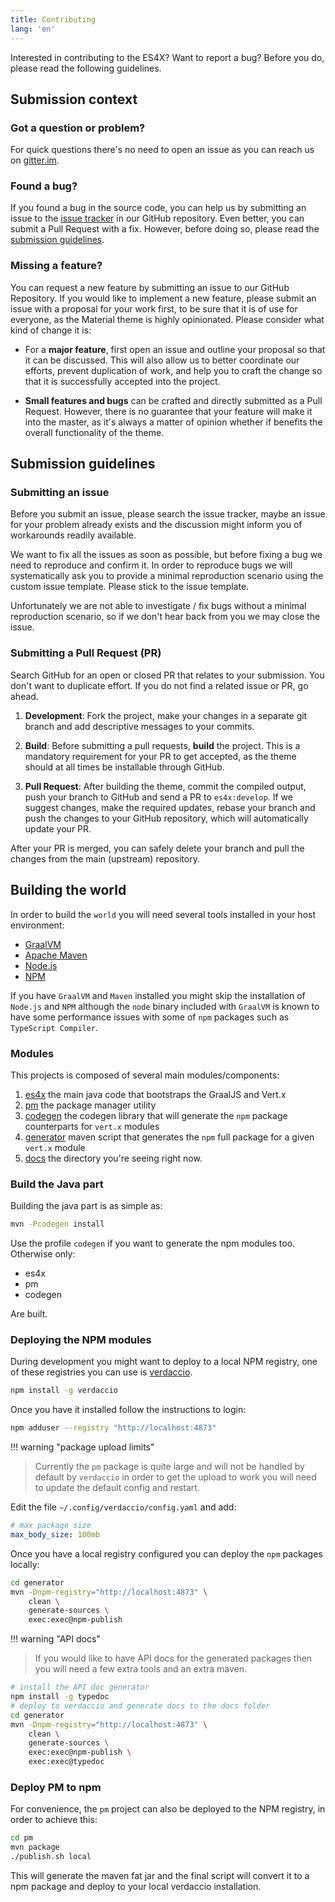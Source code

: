 ```yaml
---
title: Contributing
lang: 'en'
---
```


Interested in contributing to the ES4X? Want to report a bug? Before
you do, please read the following guidelines.

## Submission context

### Got a question or problem?

For quick questions there's no need to open an issue as you can reach us on
[gitter.im][1].

  [1]: https://gitter.im/es4x/Lobby

### Found a bug?

If you found a bug in the source code, you can help us by submitting an issue
to the [issue tracker][2] in our GitHub repository. Even better, you can submit
a Pull Request with a fix. However, before doing so, please read the
[submission guidelines][3].

  [2]: https://github.com/reactiverse/es4x/issues
  [3]: #submission-guidelines

### Missing a feature?

You can request a new feature by submitting an issue to our GitHub Repository.
If you would like to implement a new feature, please submit an issue with a
proposal for your work first, to be sure that it is of use for everyone, as
the Material theme is highly opinionated. Please consider what kind of change
it is:

* For a **major feature**, first open an issue and outline your proposal so
  that it can be discussed. This will also allow us to better coordinate our
  efforts, prevent duplication of work, and help you to craft the change so
  that it is successfully accepted into the project.

* **Small features and bugs** can be crafted and directly submitted as a Pull
  Request. However, there is no guarantee that your feature will make it into
  the master, as it's always a matter of opinion whether if benefits the
  overall functionality of the theme.

## Submission guidelines

### Submitting an issue

Before you submit an issue, please search the issue tracker, maybe an issue for
your problem already exists and the discussion might inform you of workarounds
readily available.

We want to fix all the issues as soon as possible, but before fixing a bug we
need to reproduce and confirm it. In order to reproduce bugs we will
systematically ask you to provide a minimal reproduction scenario using the
custom issue template. Please stick to the issue template.

Unfortunately we are not able to investigate / fix bugs without a minimal
reproduction scenario, so if we don't hear back from you we may close the issue.

### Submitting a Pull Request (PR)

Search GitHub for an open or closed PR that relates to your submission. You
don't want to duplicate effort. If you do not find a related issue or PR,
go ahead.

1. **Development**: Fork the project, make your changes in a separate git branch
  and add descriptive messages to your commits.

2. **Build**: Before submitting a pull requests, **build** the project. This is
  a mandatory requirement for your PR to get accepted, as the theme should at
  all times be installable through GitHub.

3. **Pull Request**: After building the theme, commit the compiled output, push
  your branch to GitHub and send a PR to `es4x:develop`. If we
  suggest changes, make the required updates, rebase your branch and push the
  changes to your GitHub repository, which will automatically update your PR.

After your PR is merged, you can safely delete your branch and pull the changes
from the main (upstream) repository.

## Building the world

In order to build the `world` you will need several tools installed in your host
environment:

* [GraalVM](https://www.graalvm.org/downloads/)
* [Apache Maven](https://maven.apache.org/)
* [Node.js](https://nodejs.org/en/download/)
* [NPM](https://www.npmjs.com/)

If you have `GraalVM` and `Maven` installed you might skip the installation of `Node.js`
and `NPM` although the `node` binary included with `GraalVM` is known to have some
performance issues with some of `npm` packages such as `TypeScript Compiler`.
 
### Modules

This projects is composed of several main modules/components:

1. [es4x](https://github.com/reactiverse/es4x/tree/develop/es4x) the main java code that
   bootstraps the GraalJS and Vert.x
2. [pm](https://github.com/reactiverse/es4x/tree/develop/pm) the package manager utility
3. [codegen](https://github.com/reactiverse/es4x/tree/develop/codegen) the codegen library
   that will generate the `npm` package counterparts for `vert.x` modules
4. [generator](https://github.com/reactiverse/es4x/tree/develop/generator) maven script that
   generates the `npm` full package for a given `vert.x` module
5. [docs](https://github.com/reactiverse/es4x/tree/develop/docs) the directory you're seeing
   right now.

### Build the Java part

Building the java part is as simple as:

```bash
mvn -Pcodegen install
```

Use the profile `codegen` if you want to generate the npm modules too. Otherwise only:

* es4x
* pm
* codegen

Are built.

### Deploying the NPM modules

During development you might want to deploy to a local NPM registry, one of these registries
you can use is [verdaccio](https://verdaccio.org/).

```bash
npm install -g verdaccio
```

Once you have it installed follow the instructions to login:

```bash
npm adduser --registry "http://localhost:4873"
```

!!! warning "package upload limits"

> Currently the `pm` package is quite large and will not be handled by default by `verdaccio` in
  order to get the upload to work you will need to update the default config and restart.

Edit the file `~/.config/verdaccio/config.yaml` and add:

```yaml
# max package size
max_body_size: 100mb
```

Once you have a local registry configured you can deploy the `npm` packages locally:

```bash
cd generator
mvn -Dnpm-registry="http://localhost:4873" \
    clean \
    generate-sources \
    exec:exec@npm-publish
```

!!! warning "API docs"

> If you would like to have API docs for the generated packages then you will need a few extra
  tools and an extra maven.

```bash
# install the API doc generator
npm install -g typedoc
# deploy to verdaccio and generate docs to the docs folder
cd generator
mvn -Dnpm-registry="http://localhost:4873" \
    clean \
    generate-sources \
    exec:exec@npm-publish \
    exec:exec@typedoc
```

### Deploy PM to npm

For convenience, the `pm` project can also be deployed to the NPM registry, in order to achieve this:

```bash
cd pm
mvn package
./publish.sh local
```

This will generate the maven fat jar and the final script will convert it to a npm package and deploy to
your local verdaccio installation.
